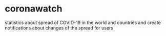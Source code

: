 # coronawatch
statistics about spread of COVID-19 in the world and countries and create notifications about changes of the spread for users
